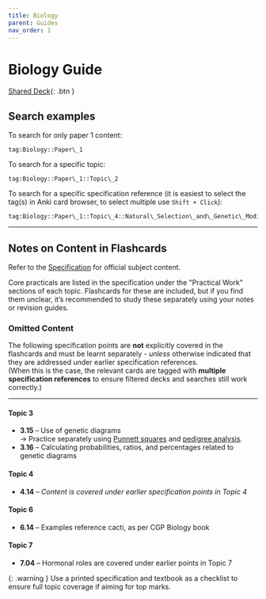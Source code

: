 ```yaml
---
title: Biology
parent: Guides
nav_order: 1
---
```


# Biology Guide

  [Shared Deck](/){: .btn }

## Search examples

To search for only paper 1 content:

```
tag:Biology::Paper\_1
```

To search for a specific topic:

```
tag:Biology::Paper\_1::Topic\_2
```

To search for a specific specification reference (it is easiest to select the tag(s) in Anki card browser, to select multiple use `Shift + Click`):

```
tag:Biology::Paper\_1::Topic\_4::Natural\_Selection\_and\_Genetic\_Modification::4.01
```


---

## Notes on Content in Flashcards

Refer to the [Specification](https://qualifications.pearson.com/content/dam/pdf/GCSE/Science/2016/Specification/gcse-biology-spec.pdf) for official subject content.

Core practicals are listed in the specification under the "Practical Work" sections of each topic. Flashcards for these are included, but if you find them unclear, it’s recommended to study these separately using your notes or revision guides.

### Omitted Content

The following specification points are **not** explicitly covered in the flashcards and must be learnt separately - *unless* otherwise indicated that they are addressed under earlier specification references.  
(When this is the case, the relevant cards are tagged with **multiple specification references** to ensure filtered decks and searches still work correctly.)

---
#### Topic 3
- **3.15** – Use of genetic diagrams  
  → Practice separately using [Punnett squares](https://www.bbc.co.uk/bitesize/guides/z2rm3k7/revision/6) and [pedigree analysis](https://www.bbc.co.uk/bitesize/guides/z2rm3k7/revision/7).
- **3.16** – Calculating probabilities, ratios, and percentages related to genetic diagrams

#### Topic 4
- **4.14** – *Content is covered under earlier specification points in Topic 4*

#### Topic 6
- **6.14** – Examples reference cacti, as per CGP Biology book

#### Topic 7
- **7.04** – Hormonal roles are covered under earlier points in Topic 7

{: .warning } Use a printed specification and textbook as a checklist to ensure full topic coverage if aiming for top marks.



